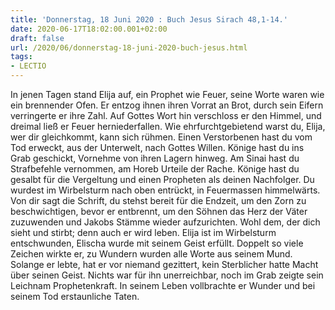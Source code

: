 ```yaml
---
title: 'Donnerstag, 18 Juni 2020 : Buch Jesus Sirach 48,1-14.'
date: 2020-06-17T18:02:00.001+02:00
draft: false
url: /2020/06/donnerstag-18-juni-2020-buch-jesus.html
tags: 
- LECTIO
---
```


In jenen Tagen stand Elija auf, ein Prophet wie Feuer, seine Worte waren wie ein brennender Ofen. Er entzog ihnen ihren Vorrat an Brot, durch sein Eifern verringerte er ihre Zahl. Auf Gottes Wort hin verschloss er den Himmel, und dreimal ließ er Feuer herniederfallen. Wie ehrfurchtgebietend warst du, Elija, wer dir gleichkommt, kann sich rühmen. Einen Verstorbenen hast du vom Tod erweckt, aus der Unterwelt, nach Gottes Willen. Könige hast du ins Grab geschickt, Vornehme von ihren Lagern hinweg. Am Sinai hast du Strafbefehle vernommen, am Horeb Urteile der Rache. Könige hast du gesalbt für die Vergeltung und einen Propheten als deinen Nachfolger. Du wurdest im Wirbelsturm nach oben entrückt, in Feuermassen himmelwärts. Von dir sagt die Schrift, du stehst bereit für die Endzeit, um den Zorn zu beschwichtigen, bevor er entbrennt, um den Söhnen das Herz der Väter zuzuwenden und Jakobs Stämme wieder aufzurichten. Wohl dem, der dich sieht und stirbt; denn auch er wird leben. Elija ist im Wirbelsturm entschwunden, Elischa wurde mit seinem Geist erfüllt. Doppelt so viele Zeichen wirkte er, zu Wundern wurden alle Worte aus seinem Mund. Solange er lebte, hat er vor niemand gezittert, kein Sterblicher hatte Macht über seinen Geist. Nichts war für ihn unerreichbar, noch im Grab zeigte sein Leichnam Prophetenkraft. In seinem Leben vollbrachte er Wunder und bei seinem Tod erstaunliche Taten.